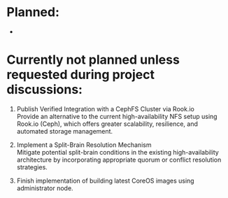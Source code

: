 # Planned:
-

# Currently not planned unless requested during project discussions:
1. Publish Verified Integration with a CephFS Cluster via Rook.io  
   Provide an alternative to the current high-availability NFS setup using Rook.io (Ceph), which offers greater scalability, resilience, and automated storage management.

2. Implement a Split-Brain Resolution Mechanism  
   Mitigate potential split-brain conditions in the existing high-availability architecture by incorporating appropriate quorum or conflict resolution strategies.

3. Finish implementation of building latest CoreOS images using administrator node.

